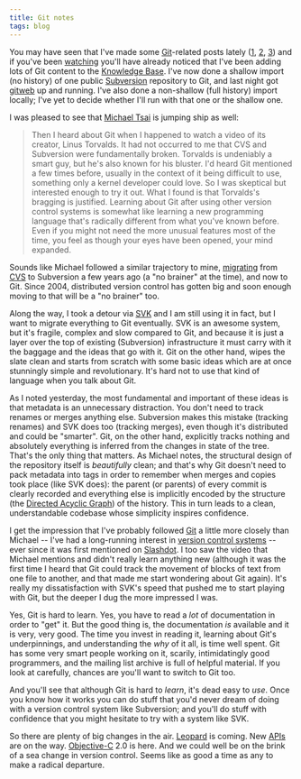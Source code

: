 ```yaml
---
title: Git notes
tags: blog
---
```


You may have seen that I've made some [Git](http://www.wincent.com/knowledge-base/Git)-related posts lately ([1](http://www.wincent.com/a/about/wincent/weblog/archives/2007/07/musings_on_subv.php), [2](http://www.wincent.com/a/about/wincent/weblog/archives/2007/07/git_changes.php), [3](http://www.wincent.com/a/about/wincent/weblog/archives/2007/07/a_look_back_bra.php)) and if you've been [watching](http://www.wincent.com/knowledge-base/Special:Recentchanges) you'll have already noticed that I've been adding lots of Git content to the [Knowledge Base](http://www.wincent.com/knowledge-base/Knowledge%20Base). I've now done a shallow import (no history) of one public [Subversion](http://www.wincent.com/knowledge-base/Subversion) repository to Git, and last night got [gitweb](http://www.wincent.com/knowledge-base/gitweb) up and running. I've also done a non-shallow (full history) import locally; I've yet to decide whether I'll run with that one or the shallow one.

I was pleased to see that [Michael Tsai](http://mjtsai.com/blog/2007/07/15/subversion-to-git/) is jumping ship as well:

> Then I heard about Git when I happened to watch a video of its creator, Linus Torvalds. It had not occurred to me that CVS and Subversion were fundamentally broken. Torvalds is undeniably a smart guy, but he's also known for his bluster. I'd heard Git mentioned a few times before, usually in the context of it being difficult to use, something only a kernel developer could love. So I was skeptical but interested enough to try it out. What I found is that Torvalds's bragging is justified. Learning about Git after using other version control systems is somewhat like learning a new programming language that's radically different from what you've known before. Even if you might not need the more unusual features most of the time, you feel as though your eyes have been opened, your mind expanded.

Sounds like Michael followed a similar trajectory to mine, [migrating](http://mjtsai.com/blog/2004/08/30/cvs2svn/) from [CVS](http://www.wincent.com/knowledge-base/CVS) to Subversion a few years ago (a "no brainer" at the time), and now to Git. Since 2004, distributed version control has gotten big and soon enough moving to that will be a "no brainer" too.

Along the way, I took a detour via [SVK](http://www.wincent.com/knowledge-base/SVK) and I am still using it in fact, but I want to migrate everything to Git eventually. SVK is an awesome system, but it's fragile, complex and slow compared to Git, and because it is just a layer over the top of existing (Subversion) infrastructure it must carry with it the baggage and the ideas that go with it. Git on the other hand, wipes the slate clean and starts from scratch with some basic ideas which are at once stunningly simple and revolutionary. It's hard not to use that kind of language when you talk about Git.

As I noted yesterday, the most fundamental and important of these ideas is that metadata is an unnecessary distraction. You don't need to track renames or merges anything else. Subversion makes this mistake (tracking renames) and SVK does too (tracking merges), even though it's distributed and could be "smarter". Git, on the other hand, explicitly tracks nothing and absolutely everything is inferred from the changes in state of the tree. That's the only thing that matters. As Michael notes, the structural design of the repository itself is _beautifully_ clean; and that's why Git doesn't need to pack metadata into tags in order to remember when merges and copies took place (like SVK does): the parent (or parents) of every commit is clearly recorded and everything else is implicitly encoded by the structure (the [Directed Acyclic Graph](http://eagain.net/articles/git-for-computer-scientists/)) of the history. This in turn leads to a clean, understandable codebase whose simplicity inspires confidence.

I get the impression that I've probably followed [Git](http://www.wincent.com/knowledge-base/Git) a little more closely than Michael -- I've had a long-running interest in [version control systems](http://www.wincent.com/knowledge-base/version%20control%20systems) -- ever since it was first mentioned on [Slashdot](http://www.wincent.com/knowledge-base/Slashdot). I too saw the video that Michael mentions and didn't really learn anything new (although it was the first time I heard that Git could track the movement of blocks of text from one file to another, and that made me start wondering about Git again). It's really my dissatisfaction with SVK's speed that pushed me to start playing with Git, but the deeper I dug the more impressed I was.

Yes, Git is hard to learn. Yes, you have to read a _lot_ of documentation in order to "get" it. But the good thing is, the documentation _is_ available and it is very, very good. The time you invest in reading it, learning about Git's underpinnings, and understanding the _why_ of it all, is time well spent. Git has some very smart people working on it, scarily, intimidatingly good programmers, and the mailing list archive is full of helpful material. If you look at carefully, chances are you'll want to switch to Git too.

And you'll see that although Git is hard to _learn_, it's dead easy to _use_. Once you know how it works you can do stuff that you'd never dream of doing with a version control system like Subversion; and you'll do stuff with confidence that you might hesitate to try with a system like SVK.

So there are plenty of big changes in the air. [Leopard](http://www.wincent.com/knowledge-base/Leopard) is coming. New [APIs](http://www.wincent.com/knowledge-base/APIs) are on the way. [Objective-C](http://www.wincent.com/knowledge-base/Objective-C) 2.0 is here. And we could well be on the brink of a sea change in version control. Seems like as good a time as any to make a radical departure.
